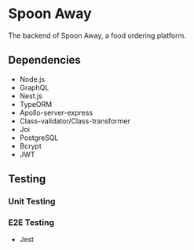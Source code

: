 # Spoon Away

The backend of Spoon Away, a food ordering platform.


## Dependencies

- Node.js
- GraphQL
- Nest.js
- TypeORM
- Apollo-server-express
- Class-validator/Class-transformer
- Joi
- PostgreSQL
- Bcrypt
- JWT

## Testing

### Unit Testing

### E2E Testing
- Jest
